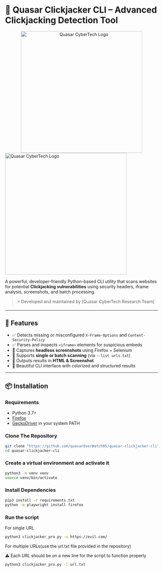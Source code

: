 # 🔐 Quasar Clickjacker CLI – Advanced Clickjacking Detection Tool

<div align="center">
<img src="https://quasarcybertech.com/wp-content/uploads/2024/06/fulllogo_transparent_nobuffer.png" alt="Quasar CyberTech Logo" width="400"/>
</div>
<img src="https://quasarcybertech.com/wp-content/uploads/2024/06/fulllogo_transparent_nobuffer.png" alt="Quasar CyberTech Logo" width="400"/>

A powerful, developer-friendly Python-based CLI utility that scans websites for potential **Clickjacking vulnerabilities** using security headers, iframe analysis, screenshots, and batch processing.

> ⚡ Developed and maintained by [Quasar CyberTech Research Team]

---

## 🚀 Features

- ✅ Detects missing or misconfigured `X-Frame-Options` and `Content-Security-Policy`
- ✅ Parses and inspects `<iframe>` elements for suspicious embeds
- 📸 Captures **headless screenshots** using Firefox + Selenium
- 🧪 Supports **single or batch scanning** (via `--list urls.txt`)
- 📝 Outputs results in **HTML & Screenshot**
- 💬 Beautiful CLI interface with colorized and structured results

---

## 📦 Installation

### Requirements

- Python 3.7+
- [Firefox](https://www.mozilla.org/en-US/firefox/new/)
- [GeckoDriver](https://github.com/mozilla/geckodriver/releases) in your system PATH

### Clone The Repository

```bash
git clone "https://github.com/quasarOverWatch05/quasar-clickjacker-cli"
cd quasar-clickjacker-cli

```

### Create a virtual environment and activate it

```bash
python3 -m venv venv
source venv/bin/activate

```

### Install Dependencies

```bash
pip3 install -r requirements.txt
python -m playwright install firefox

```
### Run the script 

For single URL

```bash
python3 clickjacker_pro.py -u https://evil.com/

```
For multiple URLs(use the url.txt file provided in the repository)

⚠️ Each URL should be on a new line for the script to function properly

```bash
python3 clickjacker_pro.py -l url.txt

```
